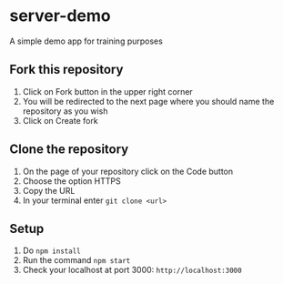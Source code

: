 # server-demo

A simple demo app for training purposes

## Fork this repository

1. Click on Fork button in the upper right corner
2. You will be redirected to the next page where you should name the repository as you wish
3. Click on Create fork

## Clone the repository
1. On the page of your repository click on the Code button
2. Choose the option HTTPS
3. Copy the URL
4. In your terminal enter `git clone <url>`

## Setup
1. Do `npm install`
2. Run the command `npm start`
3. Check your localhost at port 3000: `http://localhost:3000`